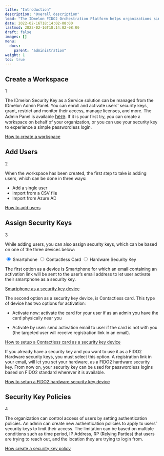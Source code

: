 ```yaml
---
title: "Introduction"
description: "Overall description"
lead: "The IDmelon FIDO2 Orchestration Platform helps organizations simply and quickly deploy secure passwordless authentication for their users. Features like Security Key as a Service, FIDO2 managed security keys, and fully automated FIDO2 lifecycle are patented and unique approaches that help organizations enhance their workforce authentication security overnight. No more dealing with purchase and distribution of hardware FIDO2 security keys as organizations can use whatever device their users have as a FIDO2 security key. It can be an Access Card, a Key FOB or a smartphone."
date: 2022-02-16T18:14:02-08:00
lastmod: 2022-02-16T18:14:02-08:00
draft: false
images: []
menu:
  docs:
    parent: "administration"
weight: 1
toc: true
---
```


<div class="section-xxl">

## Create a Workspace

<div class="card-column">
  <div class="intro-card" >
    <div class="card-row-container">
      <div class="step-column intro-card-step-size">
        <p class="step-number">1</p>
      </div>
      <div class="card-body">
        <!--<p style="font-weight: bold;" >Create a workspace</p>-->
        <p>The IDmelon Security Key as a Service solution can be managed from the IDmelon Admin Panel. You can enroll and activate users' security keys, grant, restrict and monitor their access, manage licenses, and more. The Admin Panel is available <a href="/docs/administration/introduction/" style="font-size:16px;">here</a>. If it is your first try, you can create a workspace on behalf of your organization, or you can use your security key to experience a simple passwordless login.
        </p>
        <p><a href="/docs/administration/createworkspace/">How to create a workspace</a></p>
      </div>
    </div>
  </div>
</div>

## Add Users

<div class="intro-card">
  <div class="card-row-container">
    <div class="step-column intro-card-step-size">
      <p class="step-number">2</p>
    </div>
    <div class="card-body">
      <!--<p style="font-weight: bold;">Add Users</p>-->
      <p>When the workspace has been created, the first step to take is adding users, which can be done in three ways:
      <ul>
        <li>Add a single user</li>
        <li>Import from a CSV file</li>
        <li>Import from Azure AD</li>
      </ul>
      <a href="/docs/administration/enrollment/" style="margin:0;padding:0;">How to add users</a>
      </p>
    </div>
  </div>
</div>

## Assign Security Keys

<div class="card-column">
  <div class="intro-card-xxl">
    <div class="card-row-container">
      <div class="step-column intro-card-step-size">
        <p class="step-number">3</p>
      </div>
      <div class="card-body">
        <!--<p style="font-weight: bold;">Assign security keys</p>-->
        <p class="">While adding users, you can also assign security keys, which can be based on one of the three devices below:</p>
        <div class="tab-wrap">
          <!-- active tab on page load gets checked attribute -->
          <input type="radio" id="tab1" name="tabGroup1" class="tab" checked>
          <label for="tab1" class="tab1">Smartphone</label>
          <input type="radio" id="tab2" name="tabGroup1" class="tab">
          <label for="tab2" class="tab2">Contactless Card</label>
          <input type="radio" id="tab3" name="tabGroup1" class="tab">
          <label for="tab3" class="tab3">Hardware Security Key</label>
          <div class="tab__content">
            <p>The first option as a device is Smartphone for which an email containing an activation link will be sent to the user’s email address to let user activate their smartphone as a security key.</p>
            <p><a href="/docs/administration/enrollment/" style=" padding-bottom: 24px;">Smartphone as a security key device</a></p>
          </div>
          <div class="tab__content">
            <p>The second option as a security key device, is Contactless card. This type of device has two options for activation:
              <ul>
                <li><p>Activate now: activate the card for your user if as an admin you have the card physically near you</p></li>
                <li><p>Activate by user: send activation email to user if the card is not with you (the targeted user will receive registration link in an email).</p></li>
              </ul>
            </p>
            <p>
            <a href="/docs/administration/enrollment/#contactless-card" style=" padding-bottom: 24px;"> How to setup a Contactless card as a security key device</a>
            <p>
          </div>
          <div class="tab__content">
            <p>If you already have a security key and you want to use it as a FIDO2 Hardware security keys, you must select this option. A registration link in your email, will let you set your hardware, as a FIDO2 hardware security key. From now on, your security key can be used for passwordless logins based on FIDO2 standard wherever it is available.</p>
            <p><a href="/docs/administration/enrollment/#hardware-security-keys" style=" padding-bottom: 24px;" >How to setup a FIDO2 hardware security key device</a></p>
          </div>
        </div>
      </div>
    </div>  
  </div>
</div>

## Security Key Policies

<div class="intro-card">
  <div class="card-row-container">
    <div class="step-column intro-card-step-size">
      <p class="step-number">4</p>
    </div>
    <div class="card-body">
      <p>The organization can control access of users by setting authentication policies. An admin can create new authentication policies to apply to users’ security keys to limit their access. The limitation can be based on multiple conditions such as time period, IP Address, RP (Relying Parties) that users are trying to reach out, and the location they are trying to login from.
      </p>
      <p><a href="/docs/administration/skpolicy/#create-new-policy">How create a security key policy</a></p>
    </div>
  </div>
</div>
</div>

